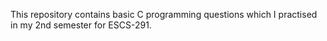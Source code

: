 This repository contains basic C programming questions which I practised in my 2nd semester for ESCS-291.
